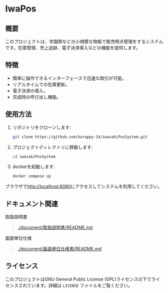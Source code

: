 # IwaPos

## 概要

このプロジェクトは、学園祭などの小規模な物販で販売時点管理をするシステムです。在庫管理、売上追跡、電子決済導入などの機能を提供します。

## 特徴

- 簡単に操作できるインターフェースで迅速な取引が可能。
- リアルタイムでの在庫更新。
- 電子決済の導入。
- 完成時の呼び出し機能。

## 使用方法

1. リポジトリをクローンします:

    ```bash
    git clone https://github.com/kurappy-14/iwasakiPosSystem.git
    ```

2. プロジェクトディレクトリに移動します:

    ```bash
    cd iwasakiPosSystem
    ```

3. dockerを起動します:

    ```bash
    docker compose up 
    ```

ブラウザで<http://localhost:8080>にアクセスしてシステムを利用してください。  

## ドキュメント関連

取扱説明書  
> [./document/取扱説明書/README.md](./document/取扱説明書/README.md)  

画面単位仕様  
> [./document/画面単位仕様書/README.md](./document/画面単位仕様書/README.md)  

## ライセンス

このプロジェクトはGNU General Public License (GPL)ライセンスの下でライセンスされています。詳細は `LICENSE` ファイルをご覧ください。


